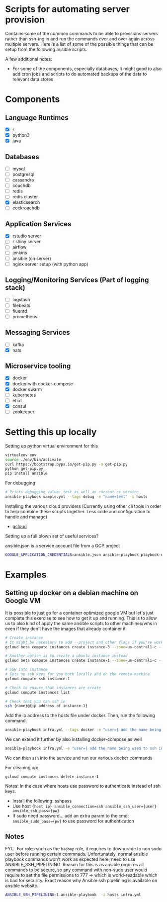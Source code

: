 # Scripts for automating server provision

Contains some of the common commands to be able to provisions servers rather than ssh-ing in and run the commands over and over again across multiple servers. Here is a list of some of the possible things that can be setup from the following ansible scripts:

A few additional notes:

- For some of the components, especially databases, it might good to also add cron jobs and scripts to do automated backups of the data to relevant data stores

# Components

## Language Runtimes

- [x] r
- [x] python3
- [x] java

## Databases

- [ ] mysql
- [ ] postgresql
- [ ] cassandra
- [ ] couchdb
- [ ] redis
- [ ] redis cluster
- [x] elasticsearch
- [ ] cockroachdb

## Application Services

- [x] rstudio server
- [ ] r shiny server
- [ ] airflow
- [ ] jenkins
- [ ] ansible (on server)
- [ ] nginx server setup (with python app)

## Logging/Monitoring Services (Part of logging stack)

- [ ] logstash
- [ ] filebeats
- [ ] fluentd
- [ ] prometheus

## Messaging Services

- [ ] kafka
- [x] nats

## Microservice tooling

- [x] docker
- [x] docker with docker-compose
- [x] docker swarm
- [ ] kubernetes
- [ ] etcd
- [x] consul
- [ ] zookeeper

# Setting this up locally

Setting up python virtual environment for this

```bash
virtualenv env
source ./env/bin/activate
curl https://bootstrap.pypa.io/get-pip.py -o get-pip.py
python get-pip.py
pip install ansible
```

For debugging

```bash
# Prints debugging value: test as well as current os version
ansible-playbook sample.yml --tags debug -e "name=test" -i hosts
```

Installing the various cloud providers (Currently using other cli tools in order to help combine these scripts together. Less code and configuration to handle and manage)

- [gcloud](https://cloud.google.com/sdk/docs/quickstart-macos)

Setting up a full blown set of useful services?

ansible.json is a service account file from a GCP project

```bash
GOOGLE_APPLICATION_CREDENTIALS=ansible.json ansible-playbook playbook-dc-create.yml -e '{"gcp_project": "XXXX", "gcp_cred_kind": "application","ansible_user":"XXX","ansible_ssh_private_key_file":"~/.ssh/google_compute_engine"}'
```

# Examples

## Setting up docker on a debian machine on Google VM

It is possible to just go for a container optimized google VM but let's just complete this exercise to see how to get it up and running. This is to allow us to also kind of apply the same ansible scripts to other machines/vms in even if they don't have the images that already container it.

```bash
# Create instance
# It might be necessary to add --project and other flags if you're working across projects
gcloud beta compute instances create instance-3 --zone=us-central1-c --machine-type=e2-medium --subnet=default --tags=http-server,https-server --image=projects/debian-cloud/global/images/debian-10-buster-v20220406 --image-project=debian-cloud --boot-disk-size=10GB --boot-disk-type=pd-standard --boot-disk-device-name=instance-3

# Another option is to create a ubuntu instance instead
gcloud beta compute instances create instance-1 --zone=us-central1-c --machine-type=n1-standard-1 --subnet=default --tags=http-server,https-server --image=ubuntu-1604-xenial-v20180912 --image-project=ubuntu-os-cloud --boot-disk-size=10GB --boot-disk-type=pd-standard --boot-disk-device-name=instance-1

# SSH into instance
# Sets up ssh keys for you both locally and on the remote-machine
gcloud compute ssh instance-1

# Check to ensure that instances are create
gcloud compute instances list

# Check that you can ssh in
ssh {name}@{ip address of instance-1}
```

Add the ip address to the hosts file under docker. Then, run the following command.

```bash
ansible-playbook infra.yml --tags docker -e "user={ add the name being used to ssh into instance-1 here }" -i hosts
```

We can extend it further by also installing docker-compose as well

```bash
ansible-playbook infra.yml -e "user={ add the name being used to ssh into instance-1 here }" -e "docker_user={ your dockerhub username }" -e "docker_pw={ your password on dockerhub for the account specified }" -i hosts
```

We can then `ssh` into the service and run our various docker commands

For cleaning up:

```
gcloud compute instances delete instance-1
```

Notes: In the case where hosts use password to authenticate instead of ssh keys.

- Install the following: sshpass
- Use host `{host ip} ansible_connection=ssh ansible_ssh_user={user} ansible_ssh_pass={pw}`
- If sudo need password... add an extra param to the cmd: `ansible_sudo_pass={pw}` to use password for authentication

## Notes

FYI... For roles such as the `hadoop` role, it requires to downgrade to non sudo user before running certain commnads. Unfortunately, normal ansible playbook commands won't work as expected here; need to use ANSIBLE_SSH_PIPELINING. Reason for this is as ansible requires all commands to be secure, so any command with non-sudo user would require to set the file permissions to 777 -> which is world-readable which is bad for security. Exact reason why Ansible ssh pipelining is available on ansible website.

```bash
ANSIBLE_SSH_PIPELINING=1 ansible-playbook  -i hosts infra.yml   
```